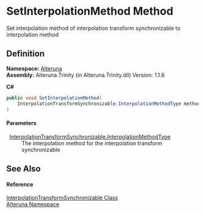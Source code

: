 # SetInterpolationMethod Method



Set interpolation method of interpolation transform synchronizable to interpolation method




## Definition
**Namespace:** <a href="N_Alteruna">Alteruna</a>  
**Assembly:** Alteruna.Trinity (in Alteruna.Trinity.dll) Version: 1.1.6

**C#**
``` C#
public void SetInterpolationMethod(
	InterpolationTransformSynchronizable.InterpolationMethodType method
)
```



#### Parameters
<dl><dt>  <a href="T_Alteruna_InterpolationTransformSynchronizable_InterpolationMethodType">InterpolationTransformSynchronizable.InterpolationMethodType</a></dt><dd>The interpolation method for the interpolation transform synchronizable</dd></dl>

## See Also


#### Reference
<a href="T_Alteruna_InterpolationTransformSynchronizable">InterpolationTransformSynchronizable Class</a>  
<a href="N_Alteruna">Alteruna Namespace</a>  
